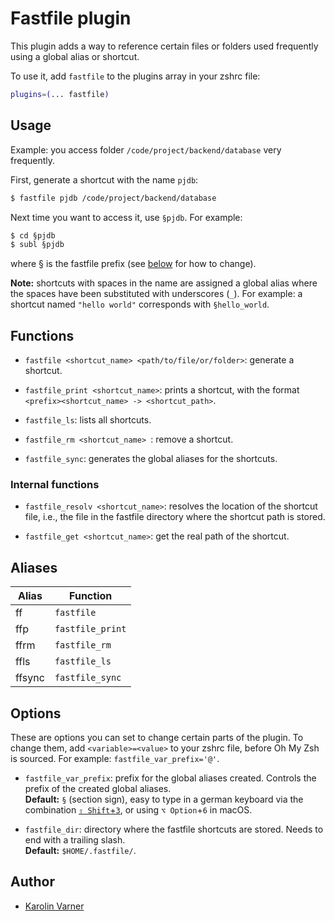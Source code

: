 # Fastfile plugin

This plugin adds a way to reference certain files or folders used frequently using
a global alias or shortcut.

To use it, add `fastfile` to the plugins array in your zshrc file:
```zsh
plugins=(... fastfile)
```

## Usage

Example: you access folder `/code/project/backend/database` very frequently.

First, generate a shortcut with the name `pjdb`:
```zsh
$ fastfile pjdb /code/project/backend/database
```

Next time you want to access it, use `§pjdb`. For example:
```zsh
$ cd §pjdb
$ subl §pjdb
```
where § is the fastfile prefix (see [below](#options) for how to change).

**Note:** shortcuts with spaces in the name are assigned a global alias
where the spaces have been substituted with underscores (`_`). For example:
a shortcut named `"hello world"` corresponds with `§hello_world`.


## Functions

- `fastfile <shortcut_name> <path/to/file/or/folder>`: generate a shortcut.

- `fastfile_print <shortcut_name>`: prints a shortcut, with the format
  `<prefix><shortcut_name> -> <shortcut_path>`.

- `fastfile_ls`: lists all shortcuts.

- `fastfile_rm <shortcut_name> `: remove a shortcut.

- `fastfile_sync`: generates the global aliases for the shortcuts.


### Internal functions

- `fastfile_resolv <shortcut_name>`: resolves the location of the shortcut
  file, i.e., the file in the fastfile directory where the shortcut path
  is stored.

- `fastfile_get <shortcut_name>`: get the real path of the shortcut.


## Aliases

| Alias  | Function         |
|--------|------------------|
| ff     | `fastfile`       |
| ffp    | `fastfile_print` |
| ffrm   | `fastfile_rm`    |
| ffls   | `fastfile_ls`    |
| ffsync | `fastfile_sync`  |


## Options

These are options you can set to change certain parts of the plugin. To change
them, add `<variable>=<value>` to your zshrc file, before Oh My Zsh is sourced.
For example: `fastfile_var_prefix='@'`.

- `fastfile_var_prefix`: prefix for the global aliases created. Controls the prefix of the
  created global aliases.  
  **Default:** `§` (section sign), easy to type in a german keyboard via the combination
  [`⇧ Shift`+`3`](https://en.wikipedia.org/wiki/German_keyboard_layout#/media/File:KB_Germany.svg),
  or using `⌥ Option`+`6` in macOS.

- `fastfile_dir`: directory where the fastfile shortcuts are stored. Needs to end
  with a trailing slash.  
  **Default:** `$HOME/.fastfile/`.

## Author

- [Karolin Varner](https://github.com/koraa)
